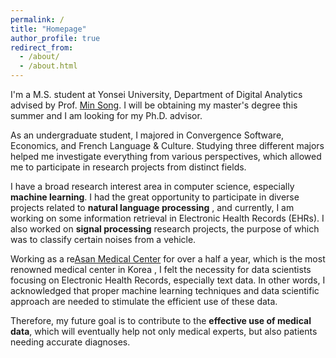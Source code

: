 ```yaml
---
permalink: /
title: "Homepage"
author_profile: true
redirect_from: 
  - /about/
  - /about.html
---
```


I'm a M.S. student at Yonsei University, Department of Digital Analytics advised by Prof. [Min Song](http://informatics.yonsei.ac.kr/tsmm/minsong.html). I will be obtaining my master's degree this summer and I am looking for my Ph.D. advisor.

As an undergraduate student, I majored in Convergence Software, Economics, and French Language & Culture. Studying three different majors helped me investigate everything from various perspectives, which allowed me to participate in research projects from distinct fields.

I have a broad research interest area in computer science, especially **machine learning**. I had the great opportunity to participate in diverse projects related to **natural language processing** , and currently, I am working on some information retrieval in Electronic Health Records (EHRs). I also worked on **signal processing** research projects, the purpose of which was to classify certain noises from a vehicle.

Working as a re[Asan Medical Center](http://eng.amc.seoul.kr/gb/lang/main.do) for over a half a year, which is the most renowned medical center in Korea , I felt the necessity for data scientists focusing on Electronic Health Records, especially text data. In other words, I acknowledged that proper machine learning techniques and data scientific approach are needed to stimulate the efficient use of these data. 

Therefore, my future goal is to contribute to the **effective use of medical data**, which will eventually help not only medical experts, but also patients needing accurate diagnoses.